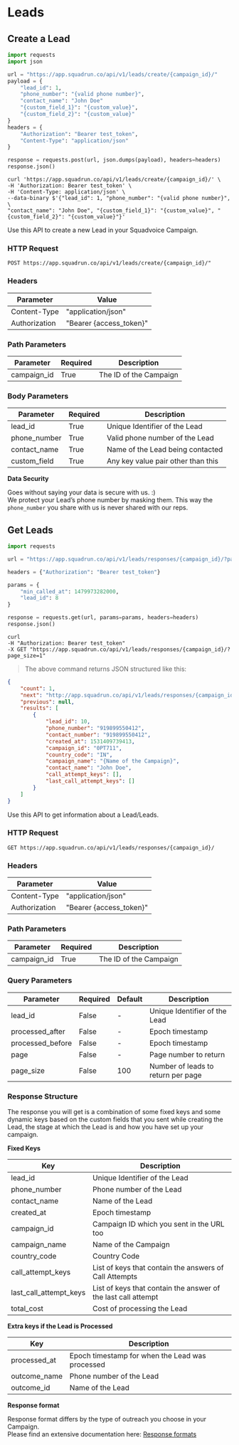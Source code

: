 # Leads

## Create a Lead

```python
import requests
import json

url = "https://app.squadrun.co/api/v1/leads/create/{campaign_id}/"
payload = {
    "lead_id": 1,
    "phone_number": "{valid phone number}",
    "contact_name": "John Doe"
    "{custom_field_1}": "{custom_value}",
    "{custom_field_2}": "{custom_value}"
}
headers = {
    "Authorization": "Bearer test_token", 
    "Content-Type": "application/json"
}

response = requests.post(url, json.dumps(payload), headers=headers)
response.json()
```

```shell
curl 'https://app.squadrun.co/api/v1/leads/create/{campaign_id}/' \
-H 'Authorization: Bearer test_token' \
-H 'Content-Type: application/json' \
--data-binary $'{"lead_id": 1, "phone_number": "{valid phone number}", \
"contact_name": "John Doe", "{custom_field_1}": "{custom_value}", "{custom_field_2}": "{custom_value}"}'
```

Use this API to create a new Lead in your Squadvoice Campaign.

### HTTP Request

`POST https://app.squadrun.co/api/v1/leads/create/{campaign_id}/"`

### Headers

| Parameter 	| Value 	|
|---------------	|-------------------------	|
| Content-Type 	| "application/json" 	|
| Authorization 	| "Bearer {access_token}" 	|

### Path Parameters

| Parameter   | Required  | Description   |
|-------------  |---------- |------------------------ |
| campaign_id   | True  | The ID of the Campaign  |

### Body Parameters

| Parameter   | Required  | Description   |
|-------------- |---------- |------------------------------------ |
| lead_id   | True  | Unique Identifier of the Lead  |
| phone_number  | True  | Valid phone number of the Lead  |
| contact_name  | True  | Name of the Lead being contacted  |
| custom_field  | True  | Any key value pair other than this  |

<aside class="success">
  <b>Data Security</b>
  <p>
    Goes without saying your data is secure with us. :)<br>
    We protect your Lead’s phone number by masking them. This way the <code>phone_number</code> you share with us is never shared with our reps.
  </p>
</aside>


## Get Leads

```python
import requests

url = "https://app.squadrun.co/api/v1/leads/responses/{campaign_id}/?page_size=1"

headers = {"Authorization": "Bearer test_token"}

params = {
    "min_called_at": 1479973282000, 
    "lead_id": 8
}

response = requests.get(url, params=params, headers=headers)
response.json()
```

```shell
curl 
-H "Authorization: Bearer test_token" 
-X GET "https://app.squadrun.co/api/v1/leads/responses/{campaign_id}/?page_size=1"
```

> The above command returns JSON structured like this:

```json
{
    "count": 1,
    "next": "http://app.squadrun.co/api/v1/leads/responses/{campaign_id}/?page=2&page_size=1",
    "previous": null,
    "results": [
        {
            "lead_id": 10,
            "phone_number": "919899550412",
            "contact_number": "919899550412",
            "created_at": 1531409739413,
            "campaign_id": "0PT711",
            "country_code": "IN",
            "campaign_name": "{Name of the Campaign}",
            "contact_name": "John Doe",
            "call_attempt_keys": [],
            "last_call_attempt_keys": []
        }
    ]
}
```

Use this API to get information about a Lead/Leads.

### HTTP Request

`GET https://app.squadrun.co/api/v1/leads/responses/{campaign_id}/`

### Headers

| Parameter 	| Value 	|
|---------------	|-------------------------	|
| Content-Type 	| "application/json" 	|
| Authorization 	| "Bearer {access_token}" 	|

### Path Parameters

| Parameter   | Required  | Description   |
|-------------  |---------- |------------------------ |
| campaign_id   | True  | The ID of the Campaign  |

### Query Parameters

| Parameter   | Required  | Default   | Description   |
|---------------  |---------- |---------  |------------------------------------------------ |
| lead_id   | False   | -   | Unique Identifier of the Lead   |
| processed_after   | False   | -   | Epoch timestamp  |
| processed_before   | False   | -   | Epoch timestamp  |
| page  | False   | -   | Page number to return   |
| page_size   | False   | 100   | Number of leads to return per page  |

### Response Structure

The response you will get is a combination of some fixed keys and some dynamic keys based on the custom fields that you sent while creating the Lead, the stage at which the Lead is and how you have set up your campaign.

<strong>Fixed Keys</strong>

| Key   | Description   |
|------------------------ |---------------------------------------------------------------  |
| lead_id   | Unique Identifier of the Lead  |
| phone_number  | Phone number of the Lead  |
| contact_name  | Name of the Lead  |
| created_at  | Epoch timestamp   |
| campaign_id   | Campaign ID which you sent in the URL too   |
| campaign_name   | Name of the Campaign  |
| country_code  | Country Code   |
| call_attempt_keys   | List of keys that contain the answers of Call Attempts  |
| last_call_attempt_keys  | List of keys that contain the answer of the last call attempt   |
| total_cost | Cost of processing the Lead |

<strong>Extra keys if the Lead is Processed</strong>

| Key   | Description   |
|-------------- |-------------------------------- |
| processed_at   | Epoch timestamp for when the Lead was processed |
| outcome_name  | Phone number of the Lead  |
| outcome_id  | Name of the Lead  |

<aside class='notice'>
  <b>Response format</b>
  <p>
    Response format differs by the type of outreach you choose in your Campaign.<br>
    Please find an extensive documentation here: <a href="#response-formats">Response formats</a>
  </p>
</aside>

